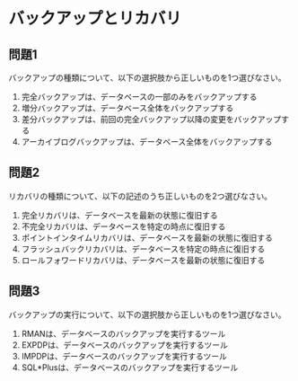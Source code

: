 # バックアップとリカバリ

## 問題1
バックアップの種類について、以下の選択肢から正しいものを1つ選びなさい。

1. 完全バックアップは、データベースの一部のみをバックアップする
2. 増分バックアップは、データベース全体をバックアップする
3. 差分バックアップは、前回の完全バックアップ以降の変更をバックアップする
4. アーカイブログバックアップは、データベース全体をバックアップする

## 問題2
リカバリの種類について、以下の記述のうち正しいものを2つ選びなさい。

1. 完全リカバリは、データベースを最新の状態に復旧する
2. 不完全リカバリは、データベースを特定の時点に復旧する
3. ポイントインタイムリカバリは、データベースを最新の状態に復旧する
4. フラッシュバックリカバリは、データベースを特定の時点に復旧する
5. ロールフォワードリカバリは、データベースを最新の状態に復旧する

## 問題3
バックアップの実行について、以下の選択肢から正しいものを1つ選びなさい。

1. RMANは、データベースのバックアップを実行するツール
2. EXPDPは、データベースのバックアップを実行するツール
3. IMPDPは、データベースのバックアップを実行するツール
4. SQL*Plusは、データベースのバックアップを実行するツール 